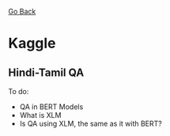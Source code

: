 [Go Back](https://github.com/arm-on/plan/blob/main/README.md)

# Kaggle

## Hindi-Tamil QA

To do:
- QA in BERT Models
- What is XLM
- Is QA using XLM, the same as it with BERT?